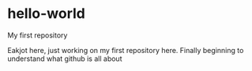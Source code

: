 # hello-world
My first repository

Eakjot here, just working on my first repository here. Finally beginning to understand what github is all about
